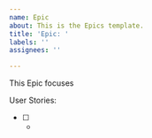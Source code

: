 ```yaml
---
name: Epic
about: This is the Epics template.
title: 'Epic: '
labels: ''
assignees: ''

---
```


This Epic focuses

User Stories:

* [ ] -
